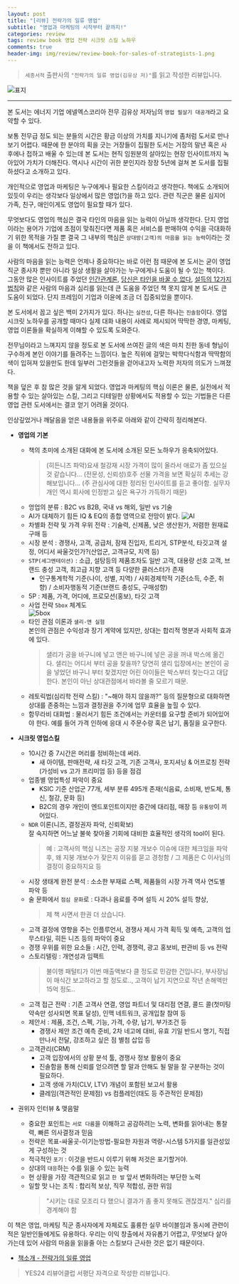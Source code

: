 ```yaml
---  
layout: post  
title: "[리뷰] 전략가의 일류 영업"  
subtitle: "영업과 마케팅의 시작부터 끝까지!"  
categories: review  
tags: review book 영업 전략 시크릿 스킬 노하우
comments: true  
header-img: img/review/review-book-for-sales-of-strategists-1.png
---  
```

  
> `세종서적` 출판사의 `"전략가의 일류 영업(김유상 저)"`를 읽고 작성한 리뷰입니다.  

![표지](https://theorydb.github.io/assets/img/review/review-book-for-sales-of-strategists-1.png)  

---

본 도서는 에너지 기업 에넬엑스코리아 전무 김유상 저자님의 `영업 필살기 대공개`라고 요약할 수 있다.

보통 전무급 정도 되는 분들의 시간은 황금 이상의 가치를 지니기에 좀처럼 도서로 만나보기 어렵다. 때문에 한 분야의 획을 긋는 거장들이 집필한 도서는 거장의 말년 혹은 사후에나 접하고 배울 수 있는데 본 도서는 현직 임원분의 살아있는 현장 인사이트까지 녹아있어 가치가 더해진다. 역시나 시간이 귀한 분인지라 장장 5년에 걸쳐 본 도서를 집필하셨다고 소개하고 있다.

개인적으로 영업과 마케팅은 누구에게나 필요한 스킬이라고 생각한다. 책에도 소개되어있듯이 우리는 생각보다 일상에서 많은 영업(?)을 하고 있다. 관련 직군은 물론 심지어 가족, 친구, 애인이게도 영업이 필요할 때가 있다.

무엇보다도 영업의 핵심은 결국 타인의 마음을 읽는 능력이 아닐까 생각한다. 단지 영업이라는 용어가 기업에 초점이 맞춰진다면 제품 혹은 서비스를 판매하여 수익을 극대화하기 위한 목적을 가질 뿐 결국 그 내부의 핵심은 `상대방(고객)의 마음을 읽는 능력`이라는 것을 이 책에서도 전하고 있다.

사람의 마음을 읽는 능력은 언제나 중요하다는 바로 이런 점 때문에 본 도서는 굳이 영업 직군 종사자 뿐만 아니라 일상 생활을 살아가는 누구에게나 도움이 될 수 있는 책이다. 그동안 많은 인사이트를 주었던 [인간관계론](https://theorydb.github.io/review/2020/04/24/review-book-how-to-win-friends-and-influence-people/), [당신은 타인을 바꿀 수 없다](https://theorydb.github.io/review/2020/06/20/review-book-cant-change-others/), [설득의 12가지 법칙](https://theorydb.github.io/review/2020/07/13/review-book-12-laws-persuasion/)와 같은 사람의 마음과 심리를 읽는데 큰 도움을 주었던 책 못지 않게 본 도서도 큰 도움이 되었다. 단지 프레임이 기업과 이윤에 조금 더 집중되었을 뿐이다.

본 도서에서 꼽고 싶은 백미 2가지가 있다. 하나는 `실전성`, 다른 하나는 `진솔함`이다. 영업 시크릿 노하우를 공개할 때마다 실제 대화 내용이 사례로 제시되어 딱딱한 경영, 마케팅, 영업 이론들을 확실하게 이해할 수 있도록 도와준다. 

전무님이라고 느껴지지 않을 정도로 본 도서에 쓰여진 글의 색은 마치 친한 동네 형님이 구수하게 본인 이야기를 들려주는 느낌이다. 높은 직위에 걸맞는 박학다식함과 딱딱함의 색이 입혀져 있을만도 한데 일부러 그런것들을 걷어내고자 노력한 저자의 의도가 느껴졌다.

책을 덮은 후 참 많은 것을 알게 되었다. 영업과 마케팅의 핵심 이론은 물론, 실전에서 적용할 수 있는 살아있는 스킬, 그리고 디테일한 상황에서도 적용할 수 있는 기법들은 다른 영업 관련 도서에서는 결코 얻기 어려울 것이다. 

인상깊었거나 깨달음을 얻은 내용들을 위주로 아래와 같이 간략히 정리해본다.

* __영업의 기본__   
  - 책의 초미에 소개된 대화에 본 도서에 소개된 모든 노하우가 응축되어있다.
    > (히든니즈 파악)요새 철강재 시장 가격이 많이 올라서 애로가 좀 있으실 것 같습니다... (전문성, 신뢰성)호주 선물 가격을 보면 확실히 추세는 강해보입니다... (주 관심사에 대한 정리된 인사이트를 듣고 좋아함. 실무자 개인 역시 회사에 인정받고 싶은 욕구가 가득하기 때문)
  - 엉업의 분류 : B2C vs B2B, 국내 vs 해외, 일반 vs 기술
  - AI가 대체하기 힘든 IQ & EQ의 종합 영역으로 전망이 밝다.
    ![AI](https://theorydb.github.io/assets/img/review/review-book-for-sales-of-strategists-2.png)  
  - 차별화 전략 및 가격 우위 전략 : 기술력, 신제품, 낮은 생산원가, 저렴한 원재료 구매 등
  - 시장 분석 : 경쟁사, 고객, 공급처, 잠재 진입자, 트리거, STP분석, 타깃고객 설정, 어디서 싸울것인가?(산업군, 고객규모, 지역 등)
  - `STP(세그멘테이션)` : 소급, 설탕등의 제품조차도 일반 고객, 대용량 선호 고객, 브랜드 충성 고객, 최고급 지향 고객 등 다양한 클러스터가 존재
    + 인구통계학적 기준(나이, 성별, 지역) / 사회경제학적 기준(소득, 수준, 취향) / 소비자행동적 기준(브랜드 충성도, 구매성향)
  - 5P : 제품, 가격, 어디에, 프로모션(홍보), 타깃 고객
  - 사업 전략 `5box` 체계도  
    ![5box](https://theorydb.github.io/assets/img/review/review-book-for-sales-of-strategists-3.png)  
  - 타인 관점 이론과 `샐리-앤 실험`   
    본인의 관점은 수익성과 장기 계약에 있지만, 상대는 합리적 명분과 사회적 효과에 있다.
    > 샐리가 공을 바구니에 넣고 앤은 바구니에 넣은 공을 꺼내 박스에 옮긴다. 샐리는 어디서 부터 공을 찾을까?
    당연히 샐리 입장에서는 본인이 공을 넣었던 바구니 부터 찾겠지만 어린 아이들은 박스부터 찾는다고 대답한다. 본인이 아닌 상대관점에서 바라볼 줄 모르기 때문.
  - 레토릭법(심리학 전략 스킬) : "~해야 하지 않을까?" 등의 질문형으로 대화하면 상대를 존중하는 느낌과 결정권을 주기에 업무 효율을 높힐 수 있다.
  - 함무라비 대화법 : 물러서기 힘든 조건에서는 카운터를 요구할 준비가 되어있어야 한다. 예를 들어 가격 인하에 응대 시 주문수량 혹은 납기, 품질을 요구한다.

* __시크릿 영업스킬__   
  - 10시간 중 7시간은 머리를 정비하는데 써라.
    + 새 아이템, 판매전략, 새 타깃 고객, 기존 고객사, 포지셔닝 & 어프로칭 전략(가성비 vs 고가 프리미엄 등) 등을 점검
  - 업종별 영업특성 파악이 중요   
    + KSIC 기준 산업군 77개, 세부 분류 495개 존재(식음료, 소비재, 반도체, 통신, 철강, 문화 등)
    + B2C의 경우 개인이 엔드포인트이지만 중간에 대리점, 매장 등 `유통망`이 끼어있다.
  - `NDR` 이론(니즈, 결정권자 파악, 신뢰확보)  
    잘 숙지하면 어느날 불쑥 찾아올 기회에 대비한 효율적인 생각의 tool이 된다.
    > 예 : 고객사의 핵심 니즈는 공장 지붕 개보수 이슈에 대한 체크임을 파악 후, 왜 지붕 개보수가 잦은지 이유를 묻고 경청함 / 그 제품은 C 이사님의 결정이 중요하지요 등
  - 시장 생태계 완전 분석 : 소소한 부재료 스펙, 제품들의 시장 가격 역사 연도별 파악 등
  - 술 문화에서 `점심 문화`로 : 다과나 음료를 주며 설득 시 20% 설득 향상, 
    > 제 책 사면서 한권 더 샀습니다.
  - 고객 결정에 영향을 주는 인플루언서, 경쟁사 제시 가격 획득 및 예측, 고객의 업무스타일, 히든 니즈 등의 파악이 중요 
  - 경쟁 우위를 위한 요소들 : 시간, 인력, 경쟁력, 광고 홍보비, 판관비 등 vs 전략
  - 스토리텔링 : 개연성과 임팩트 
    > 불이행 패털티가 이번 매출액보다 클 정도로 민감한 건입니다, 부사장님이 매식간 보고하라고 할 정도로.., 고객이 납기 지연으로 작년 손해액만 15억 정도..
  - 고객 접근 전략 : 기존 고객사 연결, 영업 파트너 및 대리점 연결, 콜드 콜(첫미팅 약속만 성사되면 목표 달성), 인맥 네트워크, 공개입찰 참여 등
  - 제안서 : 제품, 조건, 스펙, 기능, 가격, 수량, 납기, 부가조건 등
    + 경쟁사 제안 조건 예측 준비, 2차 네고에 대비, 유효 기일 반드시 명기, 직접 만나서 전달, 강조하고 싶은 점 별첨 삽입 등
  - 고객관리(CRM)  
    + 고객 입장에서의 상황 분석 툴, 경쟁사 정보 활용이 중요 
    + 진솔함을 통해 신뢰를 얻으려면 할 말과 안해도 될 말을 잘 구분하는 것이 필요하다.
    + 고객 생애 가치(CLV, LTV) 개념이 포함된 보고서 활용
    + 클레임(객관적인 문제점) vs 컴플레인(태도 등 주관적인 문제점)

* 권위자 인터뷰 & 맺음말  
  - 중요한 포인트는 `서로 다름`을 이해하고 공감하려는 노력, 변화를 읽어내는 통찰력, 빠른 의사결정과 믿음
  - 전략은 목표-싸울곳-이기는방법-필요한 자원과 역량-시스템 5가지를 일관성있게 구성하는 것
  - 적극적인 `포기` : 이것을 반드시 이루기 위해 저것은 포기할거야.
  - 상대의 `대응`하는 수를 읽을 수 있는 능력
  - 현 상황을 가장 객관적으로 읽고 `한 발` 앞서 변화하려는 부단한 노력
  - 일할 맛 나는 조직 : 합리적 보상, 직무 적합성, 권한 위임 
    > "시키는 대로 모조리 다 했으니 결과가 좀 좋지 못해도 괜찮겠지." 심리를 경계해야 함

이 책은 영업, 마케팅 직군 종사자에게 자체로도 훌륭한 실무 바이블임과 동시에 관련이 적은 일반인들에게도 유용하다. 우리는 이익 창출에서 자유롭기 어렵고, 무엇보다 살아가는데 있어 사람의 마음을 읽을줄 아는 스킬보다 근사한 것은 없기 때문이다.


* [책소개 - 전략가의 일류 영업](http://www.yes24.com/Product/goods/91199816)

> YES24 리뷰어클럽 서평단 자격으로 작성한 리뷰입니다.